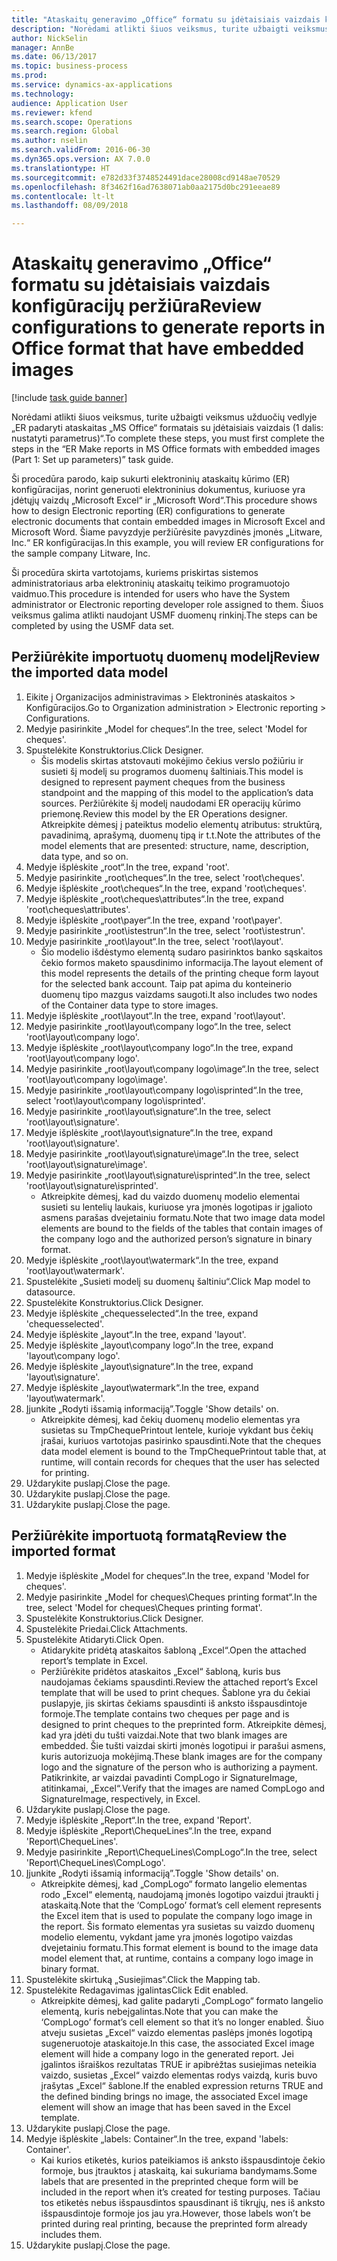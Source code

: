 ```yaml
--- 
title: "Ataskaitų generavimo „Office“ formatu su įdėtaisiais vaizdais konfigūracijų peržiūra"
description: "Norėdami atlikti šiuos veiksmus, turite užbaigti veiksmus užduočių vedlyje „ER padaryti ataskaitas „MS Office“ formatais su įdėtaisiais vaizdais (1 dalis: nustatyti parametrus)“."
author: NickSelin
manager: AnnBe
ms.date: 06/13/2017
ms.topic: business-process
ms.prod: 
ms.service: dynamics-ax-applications
ms.technology: 
audience: Application User
ms.reviewer: kfend
ms.search.scope: Operations
ms.search.region: Global
ms.author: nselin
ms.search.validFrom: 2016-06-30
ms.dyn365.ops.version: AX 7.0.0
ms.translationtype: HT
ms.sourcegitcommit: e782d33f3748524491dace28008cd9148ae70529
ms.openlocfilehash: 8f3462f16ad7638071ab0aa2175d0bc291eeae89
ms.contentlocale: lt-lt
ms.lasthandoff: 08/09/2018

---
```

# <a name="review-configurations-to-generate-reports-in-office-format-that-have-embedded-images"></a><span data-ttu-id="80795-103">Ataskaitų generavimo „Office“ formatu su įdėtaisiais vaizdais konfigūracijų peržiūra</span><span class="sxs-lookup"><span data-stu-id="80795-103">Review configurations to generate reports in Office format that have embedded images</span></span>

[!include [task guide banner](../../includes/task-guide-banner.md)]

<span data-ttu-id="80795-104">Norėdami atlikti šiuos veiksmus, turite užbaigti veiksmus užduočių vedlyje „ER padaryti ataskaitas „MS Office“ formatais su įdėtaisiais vaizdais (1 dalis: nustatyti parametrus)“.</span><span class="sxs-lookup"><span data-stu-id="80795-104">To complete these steps, you must first complete the steps in the “ER Make reports in MS Office formats with embedded images (Part 1: Set up parameters)” task guide.</span></span>

<span data-ttu-id="80795-105">Ši procedūra parodo, kaip sukurti elektroninių ataskaitų kūrimo (ER) konfigūracijas, norint generuoti elektroninius dokumentus, kuriuose yra įdėtųjų vaizdų „Microsoft Excel“ ir „Microsoft Word“.</span><span class="sxs-lookup"><span data-stu-id="80795-105">This procedure shows how to design Electronic reporting (ER) configurations to generate electronic documents that contain embedded images in Microsoft Excel and Microsoft Word.</span></span> <span data-ttu-id="80795-106">Šiame pavyzdyje peržiūrėsite pavyzdinės įmonės „Litware, Inc.“ ER konfigūracijas.</span><span class="sxs-lookup"><span data-stu-id="80795-106">In this example, you will review ER configurations for the sample company Litware, Inc.</span></span> 

<span data-ttu-id="80795-107">Ši procedūra skirta vartotojams, kuriems priskirtas sistemos administratoriaus arba elektroninių ataskaitų teikimo programuotojo vaidmuo.</span><span class="sxs-lookup"><span data-stu-id="80795-107">This procedure is intended for users who have the System administrator or Electronic reporting developer role assigned to them.</span></span> <span data-ttu-id="80795-108">Šiuos veiksmus galima atlikti naudojant USMF duomenų rinkinį.</span><span class="sxs-lookup"><span data-stu-id="80795-108">The steps can be completed by using the USMF data set.</span></span>


## <a name="review-the-imported-data-model"></a><span data-ttu-id="80795-109">Peržiūrėkite importuotų duomenų modelį</span><span class="sxs-lookup"><span data-stu-id="80795-109">Review the imported data model</span></span>
1. <span data-ttu-id="80795-110">Eikite į Organizacijos administravimas > Elektroninės ataskaitos > Konfigūracijos.</span><span class="sxs-lookup"><span data-stu-id="80795-110">Go to Organization administration > Electronic reporting > Configurations.</span></span>
2. <span data-ttu-id="80795-111">Medyje pasirinkite „Model for cheques“.</span><span class="sxs-lookup"><span data-stu-id="80795-111">In the tree, select 'Model for cheques'.</span></span>
3. <span data-ttu-id="80795-112">Spustelėkite Konstruktorius.</span><span class="sxs-lookup"><span data-stu-id="80795-112">Click Designer.</span></span>
    * <span data-ttu-id="80795-113">Šis modelis skirtas atstovauti mokėjimo čekius verslo požiūriu ir susieti šį modelį su programos duomenų šaltiniais.</span><span class="sxs-lookup"><span data-stu-id="80795-113">This model is designed to represent payment cheques from the business standpoint and the mapping of this model to the application’s data sources.</span></span> <span data-ttu-id="80795-114">Peržiūrėkite šį modelį naudodami ER operacijų kūrimo priemonę.</span><span class="sxs-lookup"><span data-stu-id="80795-114">Review this model by the ER Operations designer.</span></span> <span data-ttu-id="80795-115">Atkreipkite dėmesį į pateiktus modelio elementų atributus: struktūrą, pavadinimą, aprašymą, duomenų tipą ir t.t.</span><span class="sxs-lookup"><span data-stu-id="80795-115">Note the attributes of the model elements that are presented: structure, name, description, data type, and so on.</span></span>   
4. <span data-ttu-id="80795-116">Medyje išplėskite „root“.</span><span class="sxs-lookup"><span data-stu-id="80795-116">In the tree, expand 'root'.</span></span>
5. <span data-ttu-id="80795-117">Medyje pasirinkite „root\cheques“.</span><span class="sxs-lookup"><span data-stu-id="80795-117">In the tree, select 'root\cheques'.</span></span>
6. <span data-ttu-id="80795-118">Medyje išplėskite „root\cheques“.</span><span class="sxs-lookup"><span data-stu-id="80795-118">In the tree, expand 'root\cheques'.</span></span>
7. <span data-ttu-id="80795-119">Medyje išplėskite „root\cheques\attributes“.</span><span class="sxs-lookup"><span data-stu-id="80795-119">In the tree, expand 'root\cheques\attributes'.</span></span>
8. <span data-ttu-id="80795-120">Medyje išplėskite „root\payer“.</span><span class="sxs-lookup"><span data-stu-id="80795-120">In the tree, expand 'root\payer'.</span></span>
9. <span data-ttu-id="80795-121">Medyje pasirinkite „root\istestrun“.</span><span class="sxs-lookup"><span data-stu-id="80795-121">In the tree, select 'root\istestrun'.</span></span>
10. <span data-ttu-id="80795-122">Medyje pasirinkite „root\layout“.</span><span class="sxs-lookup"><span data-stu-id="80795-122">In the tree, select 'root\layout'.</span></span>
    * <span data-ttu-id="80795-123">Šio modelio išdėstymo elementą sudaro pasirinktos banko sąskaitos čekio formos maketo spausdinimo informacija.</span><span class="sxs-lookup"><span data-stu-id="80795-123">The layout element of this model represents the details of the printing cheque form layout for the selected bank account.</span></span> <span data-ttu-id="80795-124">Taip pat apima du konteinerio duomenų tipo mazgus vaizdams saugoti.</span><span class="sxs-lookup"><span data-stu-id="80795-124">It also includes two nodes of the Container data type to store images.</span></span>   
11. <span data-ttu-id="80795-125">Medyje išplėskite „root\layout“.</span><span class="sxs-lookup"><span data-stu-id="80795-125">In the tree, expand 'root\layout'.</span></span>
12. <span data-ttu-id="80795-126">Medyje pasirinkite „root\layout\company logo“.</span><span class="sxs-lookup"><span data-stu-id="80795-126">In the tree, select 'root\layout\company logo'.</span></span>
13. <span data-ttu-id="80795-127">Medyje išplėskite „root\layout\company logo“.</span><span class="sxs-lookup"><span data-stu-id="80795-127">In the tree, expand 'root\layout\company logo'.</span></span>
14. <span data-ttu-id="80795-128">Medyje pasirinkite „root\layout\company logo\image“.</span><span class="sxs-lookup"><span data-stu-id="80795-128">In the tree, select 'root\layout\company logo\image'.</span></span>
15. <span data-ttu-id="80795-129">Medyje pasirinkite „root\layout\company logo\isprinted“.</span><span class="sxs-lookup"><span data-stu-id="80795-129">In the tree, select 'root\layout\company logo\isprinted'.</span></span>
16. <span data-ttu-id="80795-130">Medyje pasirinkite „root\layout\signature“.</span><span class="sxs-lookup"><span data-stu-id="80795-130">In the tree, select 'root\layout\signature'.</span></span>
17. <span data-ttu-id="80795-131">Medyje išplėskite „root\layout\signature“.</span><span class="sxs-lookup"><span data-stu-id="80795-131">In the tree, expand 'root\layout\signature'.</span></span>
18. <span data-ttu-id="80795-132">Medyje pasirinkite „root\layout\signature\image“.</span><span class="sxs-lookup"><span data-stu-id="80795-132">In the tree, select 'root\layout\signature\image'.</span></span>
19. <span data-ttu-id="80795-133">Medyje pasirinkite „root\layout\signature\isprinted“.</span><span class="sxs-lookup"><span data-stu-id="80795-133">In the tree, select 'root\layout\signature\isprinted'.</span></span>
    * <span data-ttu-id="80795-134">Atkreipkite dėmesį, kad du vaizdo duomenų modelio elementai susieti su lentelių laukais, kuriuose yra įmonės logotipas ir įgalioto asmens parašas dvejetainiu formatu.</span><span class="sxs-lookup"><span data-stu-id="80795-134">Note that two image data model elements are bound to the fields of the tables that contain images of the company logo and the authorized person’s signature in binary format.</span></span>  
20. <span data-ttu-id="80795-135">Medyje išplėskite „root\layout\watermark“.</span><span class="sxs-lookup"><span data-stu-id="80795-135">In the tree, expand 'root\layout\watermark'.</span></span>
21. <span data-ttu-id="80795-136">Spustelėkite „Susieti modelį su duomenų šaltiniu“.</span><span class="sxs-lookup"><span data-stu-id="80795-136">Click Map model to datasource.</span></span>
22. <span data-ttu-id="80795-137">Spustelėkite Konstruktorius.</span><span class="sxs-lookup"><span data-stu-id="80795-137">Click Designer.</span></span>
23. <span data-ttu-id="80795-138">Medyje išplėskite „chequesselected“.</span><span class="sxs-lookup"><span data-stu-id="80795-138">In the tree, expand 'chequesselected'.</span></span>
24. <span data-ttu-id="80795-139">Medyje išplėskite „layout“.</span><span class="sxs-lookup"><span data-stu-id="80795-139">In the tree, expand 'layout'.</span></span>
25. <span data-ttu-id="80795-140">Medyje išplėskite „layout\company logo“.</span><span class="sxs-lookup"><span data-stu-id="80795-140">In the tree, expand 'layout\company logo'.</span></span>
26. <span data-ttu-id="80795-141">Medyje išplėskite „layout\signature“.</span><span class="sxs-lookup"><span data-stu-id="80795-141">In the tree, expand 'layout\signature'.</span></span>
27. <span data-ttu-id="80795-142">Medyje išplėskite „layout\watermark“.</span><span class="sxs-lookup"><span data-stu-id="80795-142">In the tree, expand 'layout\watermark'.</span></span>
28. <span data-ttu-id="80795-143">Įjunkite „Rodyti išsamią informaciją”.</span><span class="sxs-lookup"><span data-stu-id="80795-143">Toggle 'Show details' on.</span></span>
    * <span data-ttu-id="80795-144">Atkreipkite dėmesį, kad čekių duomenų modelio elementas yra susietas su TmpChequePrintout lentele, kurioje vykdant bus čekių įrašai, kuriuos vartotojas pasirinko spausdinti.</span><span class="sxs-lookup"><span data-stu-id="80795-144">Note that the cheques data model element is bound to the TmpChequePrintout table that, at runtime, will contain records for cheques that the user has selected for printing.</span></span>   
29. <span data-ttu-id="80795-145">Uždarykite puslapį.</span><span class="sxs-lookup"><span data-stu-id="80795-145">Close the page.</span></span>
30. <span data-ttu-id="80795-146">Uždarykite puslapį.</span><span class="sxs-lookup"><span data-stu-id="80795-146">Close the page.</span></span>
31. <span data-ttu-id="80795-147">Uždarykite puslapį.</span><span class="sxs-lookup"><span data-stu-id="80795-147">Close the page.</span></span>

## <a name="review-the-imported-format"></a><span data-ttu-id="80795-148">Peržiūrėkite importuotą formatą</span><span class="sxs-lookup"><span data-stu-id="80795-148">Review the imported format</span></span>
1. <span data-ttu-id="80795-149">Medyje išplėskite „Model for cheques“.</span><span class="sxs-lookup"><span data-stu-id="80795-149">In the tree, expand 'Model for cheques'.</span></span>
2. <span data-ttu-id="80795-150">Medyje pasirinkite „Model for cheques\Cheques printing format“.</span><span class="sxs-lookup"><span data-stu-id="80795-150">In the tree, select 'Model for cheques\Cheques printing format'.</span></span>
3. <span data-ttu-id="80795-151">Spustelėkite Konstruktorius.</span><span class="sxs-lookup"><span data-stu-id="80795-151">Click Designer.</span></span>
4. <span data-ttu-id="80795-152">Spustelėkite Priedai.</span><span class="sxs-lookup"><span data-stu-id="80795-152">Click Attachments.</span></span>
5. <span data-ttu-id="80795-153">Spustelėkite Atidaryti.</span><span class="sxs-lookup"><span data-stu-id="80795-153">Click Open.</span></span>
    * <span data-ttu-id="80795-154">Atidarykite pridėtą ataskaitos šabloną „Excel“.</span><span class="sxs-lookup"><span data-stu-id="80795-154">Open the attached report’s template in Excel.</span></span>  
    * <span data-ttu-id="80795-155">Peržiūrėkite pridėtos ataskaitos „Excel“ šabloną, kuris bus naudojamas čekiams spausdinti.</span><span class="sxs-lookup"><span data-stu-id="80795-155">Review the attached report’s Excel template that will be used to print cheques.</span></span> <span data-ttu-id="80795-156">Šablone yra du čekiai puslapyje, jis skirtas čekiams spausdinti iš anksto išspausdintoje formoje.</span><span class="sxs-lookup"><span data-stu-id="80795-156">The template contains two cheques per page and is designed to print cheques to the preprinted form.</span></span> <span data-ttu-id="80795-157">Atkreipkite dėmesį, kad yra įdėti du tušti vaizdai.</span><span class="sxs-lookup"><span data-stu-id="80795-157">Note that two blank images are embedded.</span></span> <span data-ttu-id="80795-158">Šie tušti vaizdai skirti įmonės logotipui ir parašui asmens, kuris autorizuoja mokėjimą.</span><span class="sxs-lookup"><span data-stu-id="80795-158">These blank images are for the company logo and the signature of the person who is authorizing a payment.</span></span> <span data-ttu-id="80795-159">Patikrinkite, ar vaizdai pavadinti CompLogo ir SignatureImage, atitinkamai, „Excel“.</span><span class="sxs-lookup"><span data-stu-id="80795-159">Verify that the images are named CompLogo and SignatureImage, respectively, in Excel.</span></span>   
6. <span data-ttu-id="80795-160">Uždarykite puslapį.</span><span class="sxs-lookup"><span data-stu-id="80795-160">Close the page.</span></span>
7. <span data-ttu-id="80795-161">Medyje išplėskite „Report“.</span><span class="sxs-lookup"><span data-stu-id="80795-161">In the tree, expand 'Report'.</span></span>
8. <span data-ttu-id="80795-162">Medyje išplėskite „Report\ChequeLines“.</span><span class="sxs-lookup"><span data-stu-id="80795-162">In the tree, expand 'Report\ChequeLines'.</span></span>
9. <span data-ttu-id="80795-163">Medyje pasirinkite „Report\ChequeLines\CompLogo“.</span><span class="sxs-lookup"><span data-stu-id="80795-163">In the tree, select 'Report\ChequeLines\CompLogo'.</span></span>
10. <span data-ttu-id="80795-164">Įjunkite „Rodyti išsamią informaciją”.</span><span class="sxs-lookup"><span data-stu-id="80795-164">Toggle 'Show details' on.</span></span>
    * <span data-ttu-id="80795-165">Atkreipkite dėmesį, kad „CompLogo“ formato langelio elementas rodo „Excel“ elementą, naudojamą įmonės logotipo vaizdui įtraukti į ataskaitą.</span><span class="sxs-lookup"><span data-stu-id="80795-165">Note that the ‘CompLogo’ format’s cell element represents the Excel item that is used to populate the company logo image in the report.</span></span> <span data-ttu-id="80795-166">Šis formato elementas yra susietas su vaizdo duomenų modelio elementu, vykdant jame yra įmonės logotipo vaizdas dvejetainiu formatu.</span><span class="sxs-lookup"><span data-stu-id="80795-166">This format element is bound to the image data model element that, at runtime, contains a company logo image in binary format.</span></span>   
11. <span data-ttu-id="80795-167">Spustelėkite skirtuką „Susiejimas“.</span><span class="sxs-lookup"><span data-stu-id="80795-167">Click the Mapping tab.</span></span>
12. <span data-ttu-id="80795-168">Spustelėkite Redagavimas įgalintas</span><span class="sxs-lookup"><span data-stu-id="80795-168">Click Edit enabled.</span></span>
    * <span data-ttu-id="80795-169">Atkreipkite dėmesį, kad galite padaryti „CompLogo“ formato langelio elementą, kuris nebeįgalintas.</span><span class="sxs-lookup"><span data-stu-id="80795-169">Note that you can make the ‘CompLogo’ format’s cell element so that it’s no longer enabled.</span></span> <span data-ttu-id="80795-170">Šiuo atveju susietas „Excel“ vaizdo elementas paslėps įmonės logotipą sugeneruotoje ataskaitoje.</span><span class="sxs-lookup"><span data-stu-id="80795-170">In this case, the associated Excel image element will hide a company logo in the generated report.</span></span> <span data-ttu-id="80795-171">Jei įgalintos išraiškos rezultatas TRUE ir apibrėžtas susiejimas neteikia vaizdo, susietas „Excel“ vaizdo elementas rodys vaizdą, kuris buvo įrašytas „Excel“ šablone.</span><span class="sxs-lookup"><span data-stu-id="80795-171">If the enabled expression returns TRUE and the defined binding brings no image, the associated Excel image element will show an image that has been saved in the Excel template.</span></span>   
13. <span data-ttu-id="80795-172">Uždarykite puslapį.</span><span class="sxs-lookup"><span data-stu-id="80795-172">Close the page.</span></span>
14. <span data-ttu-id="80795-173">Medyje išplėskite „labels: Container“.</span><span class="sxs-lookup"><span data-stu-id="80795-173">In the tree, expand 'labels: Container'.</span></span>
    * <span data-ttu-id="80795-174">Kai kurios etiketės, kurios pateikiamos iš anksto išspausdintoje čekio formoje, bus įtrauktos į ataskaitą, kai sukuriama bandymams.</span><span class="sxs-lookup"><span data-stu-id="80795-174">Some labels that are presented in the preprinted cheque form will be included in the report when it’s created for testing purposes.</span></span> <span data-ttu-id="80795-175">Tačiau tos etiketės nebus išspausdintos spausdinant iš tikrųjų, nes iš anksto išspausdintoje formoje jos jau yra.</span><span class="sxs-lookup"><span data-stu-id="80795-175">However, those labels won’t be printed during real printing, because the preprinted form already includes them.</span></span>  
15. <span data-ttu-id="80795-176">Uždarykite puslapį.</span><span class="sxs-lookup"><span data-stu-id="80795-176">Close the page.</span></span>


